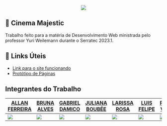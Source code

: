 
<div align="center">

<img src="https://arawns1.github.io/Trabalho-FrontEnd-Serratec-2023.1/images/logoBranca.png">

</div>
                                                                                                                                            <h2> 🎥 Cinema Majestic</h2>
<p> Trabalho feito para a matéria de Desenvolvimento Web ministrada pelo professor Yuri Weilemann durante o Serratec 2023.1.<p>
  
 
 <h2> 🔗 Links Úteis </h2>
 <ul>
  <li> <a href="https://arawns1.github.io/Trabalho-FrontEnd-Serratec-2023.1/home/index.html"> Link para o site funcionando</a></li>
  <li><a href="https://miro.com/app/board/uXjVMNnEy50=/">Protótipo de Páginas</a></li>
  
  </ul>
 

<h2>Integrantes do Trabalho</h2> 

| <a href="https://github.com/AllanFerreiraGomes">ALLAN FERREIRA </a>  | <a href=https://github.com/brunaalves21>BRUNA ALVES</a>  | <a href=https://github.com/Arawns1>GABRIEL DAMICO</a>  |   <a href=https://github.com/boubeejul>JULIANA BOUBÉE </a> | <a href=https://github.com/larissrosa>LARISSA ROSA </a>  | <a href=https://github.com/lf-hammes>LUIS FELIPE </a> | <a href=https://github.com/PauloVitorLessa>PAULO VITOR </a> |
|---|---|---|---|---|---|---|
| <img src="https://avatars.githubusercontent.com/u/127354834?v=4">  | <img src="https://avatars.githubusercontent.com/u/127354693?v=4">  | <img src="https://avatars.githubusercontent.com/u/62900084?v=4">  | <img src="https://avatars.githubusercontent.com/u/93846188?v=4">  |  <img src="https://avatars.githubusercontent.com/u/127329662?v=4"> |<img src="https://avatars.githubusercontent.com/u/127352528?v=4">|<img src="https://avatars.githubusercontent.com/u/78815229?v=4">|


<div>
  
  
</div>
<div>
  
   
 </div>
 <div>
  
  
 </div>
 <div>
  
 
 </div>
 <div>
  
   
 </div>
  <div>
  
    
 </div>
 <div>
  
     
 </div>

                     
                    
                    
                    
                     
                     
                     
